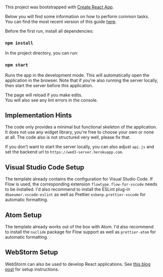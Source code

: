 This project was bootstrapped with [Create React App](https://github.com/facebookincubator/create-react-app).

Below you will find some information on how to perform common tasks.<br>
You can find the most recent version of this guide [here](https://github.com/facebookincubator/create-react-app/blob/master/packages/react-scripts/template/README.md).

Before the first run, install all dependencies:

### `npm install`

In the project directory, you can run:

### `npm start`

Runs the app in the development mode. This will automatically open the application in the browser. Note that if you're also running the server locally, then start the server before this application. 

The page will reload if you make edits.<br>
You will also see any lint errors in the console.

## Implementation Hints

The code only provides a minimal but functional skeleton of the application. It does not use any widget library, you're free to choose your own or none at all. The code also is not structured very well, please fix that.

If you don't want to start the server locally, you can also adjust `api.js` and set the backend url to `https://wed3-server.herokuapp.com`.

## Visual Studio Code Setup

The template already contains the configuration for Visual Studio Code. If Flow is used, the corresponding extension `flowtype.flow-for-vscode` needs to be installed. I'd also recommend to install the ESLint plug-in `dbaeumer.vscode-eslint` as well as Prettier `esbenp.prettier-vscode` for automatic formatting.

## Atom Setup

The template already works out of the box with Atom. I'd also recommend to install the `nuclide` package for Flow support as well as `prettier-atom` for automatic formatting.

## WebStorm Setup

WebStorm can also be used to develop React applications. See [this blog post](https://blog.jetbrains.com/webstorm/2016/11/using-flow-in-webstorm/) for setup instructions.
